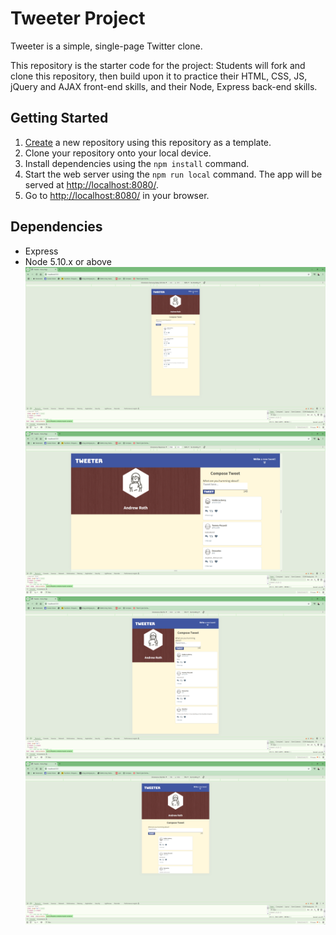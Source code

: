 # Tweeter Project

Tweeter is a simple, single-page Twitter clone.

This repository is the starter code for the project: Students will fork and clone this repository, then build upon it to practice their HTML, CSS, JS, jQuery and AJAX front-end skills, and their Node, Express back-end skills.

## Getting Started

1. [Create](https://docs.github.com/en/repositories/creating-and-managing-repositories/creating-a-repository-from-a-template) a new repository using this repository as a template.
2. Clone your repository onto your local device.
3. Install dependencies using the `npm install` command.
3. Start the web server using the `npm run local` command. The app will be served at <http://localhost:8080/>.
4. Go to <http://localhost:8080/> in your browser.

## Dependencies

- Express
- Node 5.10.x or above
![alt text](<Tweeter - Home Page - Google Chrome 2025-01-15 9_17_55 PM.png>) ![alt text](<Tweeter - Home Page - Google Chrome 2025-01-15 9_18_12 PM.png>) ![alt text](<Tweeter - Home Page - Google Chrome 2025-01-15 9_16_36 PM.png>) ![alt text](<Tweeter - Home Page - Google Chrome 2025-01-15 9_17_31 PM.png>)